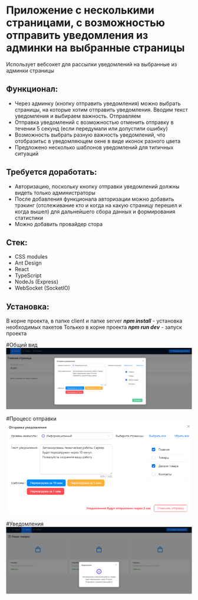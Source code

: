 # Приложение с несколькими страницами, с возможностью отправить уведомления из админки на выбранные страницы
Использует вебсокет для рассылки уведомлений на выбранные из админки страницы

## Функционал:
- Через админку (кнопку отправить уведомления) можно выбрать страницы, на которые хотим отправить уведомления. Вводим текст уведомления и выбираем важность. Отправляем
- Отправка уведомлений с возможностью отменить отправку в течении 5 секунд (если передумали или допустили ошибку)
- Возможность выбрать разную важность уведомлений, что отобразитьс в уведомляющем окне в виде иконок разного цвета
- Предложено несколько шаблонов уведомлений для типичных ситуаций

## Требуется доработать:
- Авторизацию, поскольку кнопку отправки уведомлений должны видеть только администраторы
- После добавления функционала авторизации можно добавить трэкинг (отслеживание кто и когда на какую страницу перешел и когда вышел) для дальнейшего сбора данных и формирования статистики
- Можно добавить провайдер стора

## Стек:
- CSS modules
- Ant Design
- React
- TypeScript
- NodeJs (Express)
- WebSocket (SocketIO)

## Установка:
В корне проекта, в папке client и папке server 
***npm install*** - установка необходимых пакетов
Толькко в корне проекта
***npm run dev*** - запуск проекта

#Общий вид
![alt text](img/1.png)

#Процесс отправки
![alt text](img/2.png)

#Уведомления
![alt text](img/3.png)